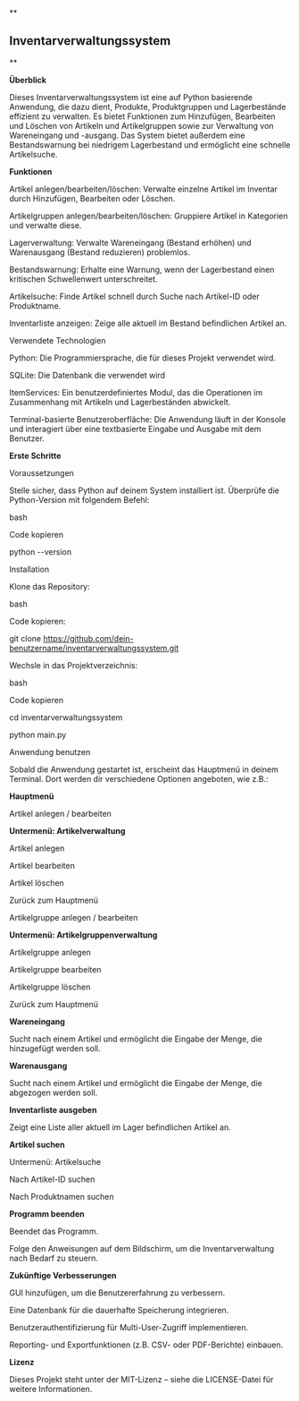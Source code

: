 
**

## Inventarverwaltungssystem

**

  

**Überblick**

  

Dieses Inventarverwaltungssystem ist eine auf Python basierende Anwendung, die dazu dient, Produkte, Produktgruppen und Lagerbestände effizient zu verwalten. Es bietet Funktionen zum Hinzufügen, Bearbeiten und Löschen von Artikeln und Artikelgruppen sowie zur Verwaltung von Wareneingang und -ausgang. Das System bietet außerdem eine Bestandswarnung bei niedrigem Lagerbestand und ermöglicht eine schnelle Artikelsuche.

  

**Funktionen**

  

Artikel anlegen/bearbeiten/löschen: Verwalte einzelne Artikel im Inventar durch Hinzufügen, Bearbeiten oder Löschen.

Artikelgruppen anlegen/bearbeiten/löschen: Gruppiere Artikel in Kategorien und verwalte diese.

Lagerverwaltung: Verwalte Wareneingang (Bestand erhöhen) und Warenausgang (Bestand reduzieren) problemlos.

Bestandswarnung: Erhalte eine Warnung, wenn der Lagerbestand einen kritischen Schwellenwert unterschreitet.

Artikelsuche: Finde Artikel schnell durch Suche nach Artikel-ID oder Produktname.

Inventarliste anzeigen: Zeige alle aktuell im Bestand befindlichen Artikel an.

Verwendete Technologien

Python: Die Programmiersprache, die für dieses Projekt verwendet wird.

SQLite: Die Datenbank die verwendet wird

ItemServices: Ein benutzerdefiniertes Modul, das die Operationen im Zusammenhang mit Artikeln und Lagerbeständen abwickelt.

Terminal-basierte Benutzeroberfläche: Die Anwendung läuft in der Konsole und interagiert über eine textbasierte Eingabe und Ausgabe mit dem Benutzer.

  

**Erste Schritte**

  

Voraussetzungen

Stelle sicher, dass Python auf deinem System installiert ist. Überprüfe die Python-Version mit folgendem Befehl:

  

bash

Code kopieren

python --version

Installation

Klone das Repository:

  

bash

Code kopieren:

git clone https://github.com/dein-benutzername/inventarverwaltungssystem.git

Wechsle in das Projektverzeichnis:

  

bash

Code kopieren

cd inventarverwaltungssystem

python main.py

Anwendung benutzen

Sobald die Anwendung gestartet ist, erscheint das Hauptmenü in deinem Terminal. Dort werden dir verschiedene Optionen angeboten, wie z.B.:

  

**Hauptmenü**

Artikel anlegen / bearbeiten

  

**Untermenü: Artikelverwaltung**

Artikel anlegen

Artikel bearbeiten

Artikel löschen

Zurück zum Hauptmenü

Artikelgruppe anlegen / bearbeiten

  

**Untermenü: Artikelgruppenverwaltung**

Artikelgruppe anlegen

Artikelgruppe bearbeiten

Artikelgruppe löschen

Zurück zum Hauptmenü

  

**Wareneingang**

Sucht nach einem Artikel und ermöglicht die Eingabe der Menge, die hinzugefügt werden soll.

  

**Warenausgang**

Sucht nach einem Artikel und ermöglicht die Eingabe der Menge, die abgezogen werden soll.

  

**Inventarliste ausgeben**

Zeigt eine Liste aller aktuell im Lager befindlichen Artikel an.

  

**Artikel suchen**

Untermenü: Artikelsuche

Nach Artikel-ID suchen

Nach Produktnamen suchen

  

**Programm beenden**

Beendet das Programm.

  

Folge den Anweisungen auf dem Bildschirm, um die Inventarverwaltung nach Bedarf zu steuern.

  

  

**Zukünftige Verbesserungen**

GUI hinzufügen, um die Benutzererfahrung zu verbessern.

Eine Datenbank für die dauerhafte Speicherung integrieren.

Benutzerauthentifizierung für Multi-User-Zugriff implementieren.

Reporting- und Exportfunktionen (z.B. CSV- oder PDF-Berichte) einbauen.

  

**Lizenz**

Dieses Projekt steht unter der MIT-Lizenz – siehe die LICENSE-Datei für weitere Informationen.
